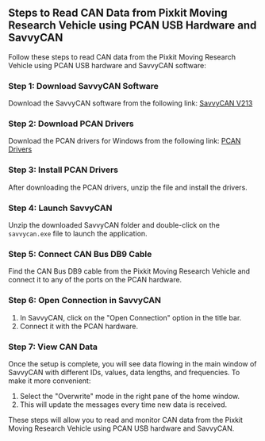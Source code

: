 ## Steps to Read CAN Data from Pixkit Moving Research Vehicle using PCAN USB Hardware and SavvyCAN

Follow these steps to read CAN data from the Pixkit Moving Research Vehicle using PCAN USB hardware and SavvyCAN software:

### Step 1: Download SavvyCAN Software

Download the SavvyCAN software from the following link: [SavvyCAN V213](https://github.com/collin80/SavvyCAN/releases/tag/V213)

### Step 2: Download PCAN Drivers

Download the PCAN drivers for Windows from the following link: [PCAN Drivers](https://www.peak-system.com/Drivers.523.0.html?&L=1)

### Step 3: Install PCAN Drivers

After downloading the PCAN drivers, unzip the file and install the drivers.

### Step 4: Launch SavvyCAN

Unzip the downloaded SavvyCAN folder and double-click on the `savvycan.exe` file to launch the application.

### Step 5: Connect CAN Bus DB9 Cable

Find the CAN Bus DB9 cable from the Pixkit Moving Research Vehicle and connect it to any of the ports on the PCAN hardware.

### Step 6: Open Connection in SavvyCAN

1. In SavvyCAN, click on the "Open Connection" option in the title bar.
2. Connect it with the PCAN hardware.

### Step 7: View CAN Data

Once the setup is complete, you will see data flowing in the main window of SavvyCAN with different IDs, values, data lengths, and frequencies. To make it more convenient:

1. Select the "Overwrite" mode in the right pane of the home window.
2. This will update the messages every time new data is received.

These steps will allow you to read and monitor CAN data from the Pixkit Moving Research Vehicle using PCAN USB hardware and SavvyCAN.
